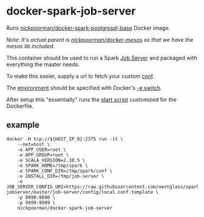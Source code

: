 # docker-spark-job-server

Runs [nickpoorman/docker-spark-postgresql-base](https://github.com/nickpoorman/docker-spark-postgresql-base) Docker image.

*Note: It's actual parent is [nickpoorman/docker-mesos](https://github.com/nickpoorman/docker-mesos) so that we have the mesos lib included.*

This container should be used to run a Spark [Job Server](https://github.com/spark-jobserver/spark-jobserver) and packaged with everything the master needs.

To make this easier, supply a url to fetch your custom [conf](https://github.com/spark-jobserver/spark-jobserver/blob/master/job-server/config/local.conf.template).

The [environment](https://github.com/spark-jobserver/spark-jobserver/blob/master/job-server/config/local.sh.template) should be specified with Docker's [-e switch](https://docs.docker.com/reference/run/#env-environment-variables).

After setup this "essentially" runs the [start script](https://github.com/spark-jobserver/spark-jobserver/blob/master/bin/server_start.sh) customized for the Dockerfile.

## example

```
docker -H tcp://${HOST_IP_0}:2375 run -it \
    --net=host \
    -e APP_USER=root \
    -e APP_GROUP=root \
    -e SCALA_VERSION=2.10.5 \
    -e SPARK_HOME=/tmp/spark \
    -e SPARK_CONF_DIR=/tmp/spark/conf \
    -e INSTALL_DIR=/tmp/job-server \
    -e JOB_SERVER_CONFIG_URI=https://raw.githubusercontent.com/nextglass/spark-jobserver/master/job-server/config/local.conf.template \
    -p 8090:8090 \
    -p 9999:9999 \
    nickpoorman/docker-spark-job-server
```
